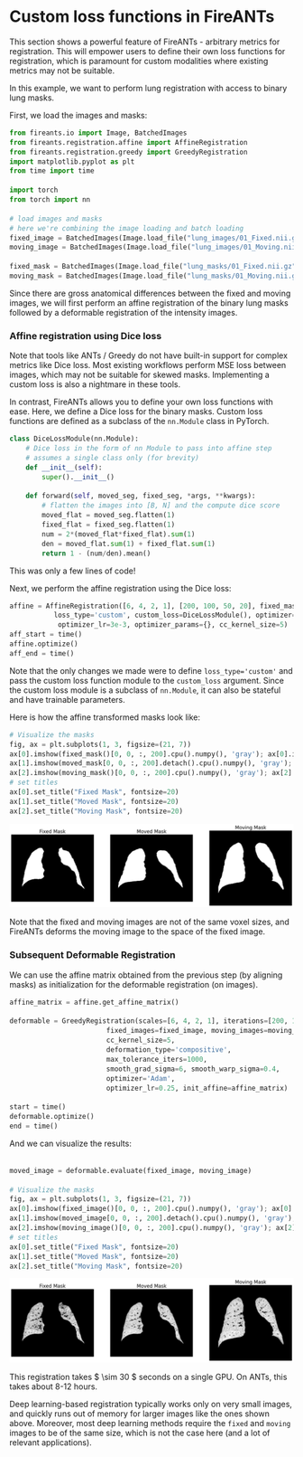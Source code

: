 # Custom loss functions in FireANTs

This section shows a powerful feature of FireANTs - arbitrary metrics for registration. This will empower users to define their own loss functions for registration, which is paramount for custom modalities where existing metrics may not be suitable.

In this example, we want to perform lung registration with access to binary lung masks.

First, we load the images and masks:

```python
from fireants.io import Image, BatchedImages
from fireants.registration.affine import AffineRegistration
from fireants.registration.greedy import GreedyRegistration
import matplotlib.pyplot as plt
from time import time

import torch
from torch import nn

# load images and masks
# here we're combining the image loading and batch loading
fixed_image = BatchedImages(Image.load_file("lung_images/01_Fixed.nii.gz"))
moving_image = BatchedImages(Image.load_file("lung_images/01_Moving.nii.gz"))

fixed_mask = BatchedImages(Image.load_file("lung_masks/01_Fixed.nii.gz"))
moving_mask = BatchedImages(Image.load_file("lung_masks/01_Moving.nii.gz"))
```

Since there are gross anatomical differences between the fixed and moving images, we will first perform an affine registration of the binary lung masks followed by a deformable registration of the intensity images.

### Affine registration using Dice loss

Note that tools like ANTs / Greedy do not have built-in support for complex metrics like Dice loss. Most existing workflows perform MSE loss between images, which may not be suitable for skewed masks. Implementing a custom loss is also a nightmare in these tools.

In contrast, FireANTs allows you to define your own loss functions with ease. Here, we define a Dice loss for the binary masks.
Custom loss functions are defined as a subclass of the `nn.Module` class in PyTorch.

```python
class DiceLossModule(nn.Module):
    # Dice loss in the form of nn Module to pass into affine step 
    # assumes a single class only (for brevity)
    def __init__(self):
        super().__init__()
    
    def forward(self, moved_seg, fixed_seg, *args, **kwargs):
        # flatten the images into [B, N] and the compute dice score
        moved_flat = moved_seg.flatten(1)
        fixed_flat = fixed_seg.flatten(1)
        num = 2*(moved_flat*fixed_flat).sum(1)
        den = moved_flat.sum(1) + fixed_flat.sum(1)
        return 1 - (num/den).mean()
```

This was only a few lines of code!

Next, we perform the affine registration using the Dice loss:

```python
affine = AffineRegistration([6, 4, 2, 1], [200, 100, 50, 20], fixed_mask, moving_mask, \
           loss_type='custom', custom_loss=DiceLossModule(), optimizer='Adam', \
            optimizer_lr=3e-3, optimizer_params={}, cc_kernel_size=5)
aff_start = time()
affine.optimize()
aff_end = time()
```

Note that the only changes we made were to define `loss_type='custom'` and pass the custom loss function module to the `custom_loss` argument.
Since the custom loss module is a subclass of `nn.Module`, it can also be stateful and have trainable parameters.


Here is how the affine transformed masks look like:

```python
# Visualize the masks
fig, ax = plt.subplots(1, 3, figsize=(21, 7))
ax[0].imshow(fixed_mask()[0, 0, :, 200].cpu().numpy(), 'gray'); ax[0].invert_yaxis(); ax[0].axis('off')
ax[1].imshow(moved_mask[0, 0, :, 200].detach().cpu().numpy(), 'gray'); ax[1].invert_yaxis(); ax[1].axis('off')
ax[2].imshow(moving_mask()[0, 0, :, 200].cpu().numpy(), 'gray'); ax[2].invert_yaxis(); ax[2].axis('off')
# set titles
ax[0].set_title("Fixed Mask", fontsize=20)
ax[1].set_title("Moved Mask", fontsize=20)
ax[2].set_title("Moving Mask", fontsize=20)
```

![](assets/quickstart/custom_1.png)

Note that the fixed and moving images are not of the same voxel sizes, and FireANTs deforms the moving image to the space of the fixed image.

### Subsequent Deformable Registration 

We can use the affine matrix obtained from the previous step (by aligning masks) as initialization for the deformable registration (on images).

```python
affine_matrix = affine.get_affine_matrix()

deformable = GreedyRegistration(scales=[6, 4, 2, 1], iterations=[200, 150, 75, 25], 
                        fixed_images=fixed_image, moving_images=moving_image,
                        cc_kernel_size=5, 
                        deformation_type='compositive',
                        max_tolerance_iters=1000,
                        smooth_grad_sigma=6, smooth_warp_sigma=0.4, 
                        optimizer='Adam',
                        optimizer_lr=0.25, init_affine=affine_matrix)

start = time()
deformable.optimize()
end = time()
```

And we can visualize the results:

```python

moved_image = deformable.evaluate(fixed_image, moving_image)

# Visualize the masks
fig, ax = plt.subplots(1, 3, figsize=(21, 7))
ax[0].imshow(fixed_image()[0, 0, :, 200].cpu().numpy(), 'gray'); ax[0].invert_yaxis(); ax[0].axis('off')
ax[1].imshow(moved_image[0, 0, :, 200].detach().cpu().numpy(), 'gray'); ax[1].invert_yaxis(); ax[1].axis('off')
ax[2].imshow(moving_image()[0, 0, :, 200].cpu().numpy(), 'gray'); ax[2].invert_yaxis(); ax[2].axis('off')
# set titles
ax[0].set_title("Fixed Mask", fontsize=20)
ax[1].set_title("Moved Mask", fontsize=20)
ax[2].set_title("Moving Mask", fontsize=20)
```

![](assets/quickstart/custom_2.png)

This registration takes $ \sim 30 $ seconds on a single GPU. On ANTs, this takes about 8-12 hours.

Deep learning-based registration typically works only on very small images, and quickly runs out of memory for larger images like the ones shown above.
Moreover, most deep learning methods require the `fixed` and `moving` images to be of the same size, which is not the case here (and a lot of relevant applications).